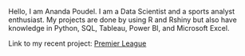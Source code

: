 Hello, I am Ananda Poudel.
I am a Data Scientist and a sports analyst enthusiast. My projects are done by using R and Rshiny but also have knowledge in Python, SQL, Tableau, Power BI, and Microsoft Excel. 

Link to my recent project: [Premier League](https://poudelap.shinyapps.io/PLAnalytics/ "Premier League Dashboard")
